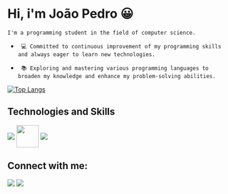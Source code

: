 # Hi, i'm João Pedro 😀


  `I'm a programming student in the field of computer science.`

- ` 💻 Committed to continuous improvement of my programming skills and always eager to learn new technologies.`

- ` 📚 Exploring and mastering various programming languages to broaden my knowledge and enhance my problem-solving abilities.`

[![Top Langs](https://github-readme-stats.vercel.app/api/top-langs/?username=joaolouback&layout=compact&theme=tokyonight)](https://github.com/anuraghazra/github-readme-stats)


## Technologies and Skills

<div style="display: inline_block">
  <img align="center" src="https://skillicons.dev/icons?i=html,css,javascript,java,c,python,react"/>
  <img align="center" height="50" width="50" src="https://cdn.jsdelivr.net/gh/devicons/devicon@latest/icons/azuresqldatabase/azuresqldatabase-original.svg" />
  <img align="center" src="https://skillicons.dev/icons?i=mysql,figma,firebase,git,vscode"/>
</div>
  
## Connect with me:

<div>
  <a href="https://www.instagram.com/jpestevao_/" target="_blank"><img src="https://img.shields.io/badge/-Instagram-%23E4405F?style=for-the-badge&logo=instagram&logoColor=white" target="_blank"></a>
  <a href="https://www.linkedin.com/in/joaopedrobr/" target="_blank"><img src="https://img.shields.io/badge/-LinkedIn-%230077B5?style=for-the-badge&logo=linkedin&logoColor=white" target="_blank"></a> 
</div>

